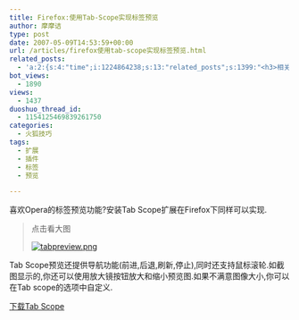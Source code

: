 ```yaml
---
title: Firefox:使用Tab-Scope实现标签预览
author: 摩摩诘
type: post
date: 2007-05-09T14:53:59+00:00
url: /articles/firefox使用tab-scope实现标签预览.html
related_posts:
  - 'a:2:{s:4:"time";i:1224864238;s:13:"related_posts";s:1399:"<h3>相关日志</h3><ul class="related_post"><li><a href="http://www.digglife.cn/articles/manage-multiple-accouts-without-logging-off.html" title="同时管理同一网站的不同帐户:CookieSwap">同时管理同一网站的不同帐户:CookieSwap</a></li><li><a href="http://www.digglife.cn/articles/firefox-universal-uploader.html" title="Firefox:全能上传扩展FireUploader">Firefox:全能上传扩展FireUploader</a></li><li><a href="http://www.digglife.cn/articles/17-firefox-extensions-that-make-blogging-easy.html" title="Firefox:17个Firefox扩展让你&#34;博&#34;得更爽.">Firefox:17个Firefox扩展让你&#34;博&#34;得更爽.</a></li><li><a href="http://www.digglife.cn/articles/%e8%bd%af%e4%bb%b6%e9%9b%86%e8%a3%8511%e4%b8%aa%e5%bf%85%e5%a4%87%e7%9a%84ie%e6%8f%92%e4%bb%b6.html" title="软件集装:11个必备的IE插件">软件集装:11个必备的IE插件</a></li><li><a href="http://www.digglife.cn/articles/firefox-addons-weekly-issue3.html" title="一周Firefox扩展推荐-第三辑">一周Firefox扩展推荐-第三辑</a></li><li><a href="http://www.digglife.cn/articles/firefox-addons-weekly-issue2.html" title="一周Firefox扩展推荐-第二辑">一周Firefox扩展推荐-第二辑</a></li><li><a href="http://www.digglife.cn/articles/firefox-addons-weekly-issue1.html" title="一周Firefox扩展推荐-第一辑">一周Firefox扩展推荐-第一辑</a></li></ul>";}'
bot_views:
  - 1890
views:
  - 1437
duoshuo_thread_id:
  - 1154125469839261750
categories:
  - 火狐技巧
tags:
  - 扩展
  - 插件
  - 标签
  - 预览

---
```

喜欢Opera的标签预览功能?安装Tab Scope扩展在Firefox下同样可以实现.

> 点击看大图
> 
> [![tabpreview.png][1]][2]

Tab Scope预览还提供导航功能(前进,后退,刷新,停止),同时还支持鼠标滚轮.如截图显示的,你还可以使用放大镜按钮放大和缩小预览图.如果不满意图像大小,你可以在Tab scope的选项中自定义.
  
<a href="https://addons.mozilla.org/en-US/firefox/addon/4882" target="_blank">下载Tab Scope</a>

 [1]: https://www.digglife.net/wp-content/uploads/3/379/2007/05/tabpreview.thumbnail.png
 [2]: https://www.digglife.net/wp-content/uploads/3/379/2007/05/tabpreview.png "tabpreview.png"
